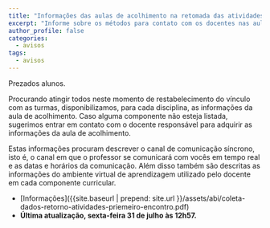 ```yaml
---
title: "Informações das aulas de acolhimento na retomada das atividades letivas" 
excerpt: "Informe sobre os métodos para contato com os docentes nas aulas de acolhimento na retomada das atividades letivas."
author_profile: false
categories:
  - avisos
tags:
  - avisos
---
```


Prezados alunos. 

Procurando atingir todos neste momento de restabelecimento do vínculo com as turmas, disponibilizamos, para cada disciplina, as informações da aula de acolhimento. Caso alguma componente não esteja listada, sugerimos entrar em contato com o docente responsável para adquirir as informações da aula de acolhimento.

Estas informações procuram descrever o canal de comunicação síncrono, isto é, o canal em que o professor se comunicará com vocês em tempo real e as datas e horários da comunicação. Além disso também são descritas as informações do ambiente virtual de aprendizagem utilizado pelo docente em cada componente curricular.

- [Informações]({{site.baseurl | prepend: site.url }}/assets/abi/coleta-dados-retorno-atividades-priemeiro-encontro.pdf)
- **Última atualização, sexta-feira 31 de julho às 12h57.**